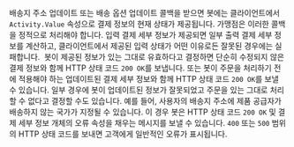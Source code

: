 배송지 주소 업데이트 또는 배송 옵션 업데이트 콜백을 받으면 봇에는 클라이언트에서 `Activity.Value` 속성으로 결제 정보의 현재 상태가 제공됩니다.
가맹점은 이러한 콜백을 정적으로 처리해야 합니다. 입력 결제 세부 정보가 제공되면 일부 출력 결제 세부 정보를 계산하고, 클라이언트에서 제공된 입력 상태가 어떤 이유로든 잘못된 경우에는 실패합니다. 
봇이 제공된 정보가 있는 그대로 유효하다고 결정하면 단순히 수정되지 않은 결제 정보와 함께 HTTP 상태 코드 `200 OK`를 보냅니다. 또는 봇이 주문을 처리하기 전에 적용해야 하는 업데이트된 결제 세부 정보와 함께 HTTP 상태 코드 `200 OK`를 보낼 수 있습니다. 일부 경우에 봇이 업데이트된 정보가 잘못되었고 주문을 있는 그대로 처리할 수 없다고 결정할 수도 있습니다. 예를 들어, 사용자의 배송지 주소에 제품 공급자가 배송하지 않는 국가가 지정될 수 있습니다. 이 경우 봇은 HTTP 상태 코드 `200 OK` 및 결제 세부 정보 개체의 오류 속성을 채우는 메시지를 보낼 수 있습니다. `400` 또는 `500` 범위의 HTTP 상태 코드를 보내면 고객에게 일반적인 오류가 표시됩니다.
